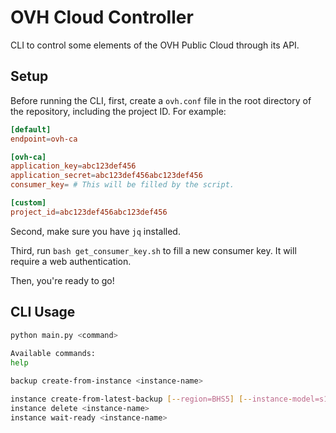 # OVH Cloud Controller

CLI to control some elements of the OVH Public Cloud through its API.

## Setup

Before running the CLI, first, create a `ovh.conf` file in the root directory of the repository, including the project
ID. For example:

```toml
[default]
endpoint=ovh-ca

[ovh-ca]
application_key=abc123def456
application_secret=abc123def456abc123def456
consumer_key= # This will be filled by the script.

[custom]
project_id=abc123def456abc123def456
```

Second, make sure you have `jq` installed.

Third, run `bash get_consumer_key.sh` to fill a new consumer key. It will require a web authentication.

Then, you're ready to go!

## CLI Usage

```bash
python main.py <command>
 
Available commands:
help

backup create-from-instance <instance-name>

instance create-from-latest-backup [--region=BHS5] [--instance-model=s1-2] <backup-prefix>
instance delete <instance-name>
instance wait-ready <instance-name>
```

